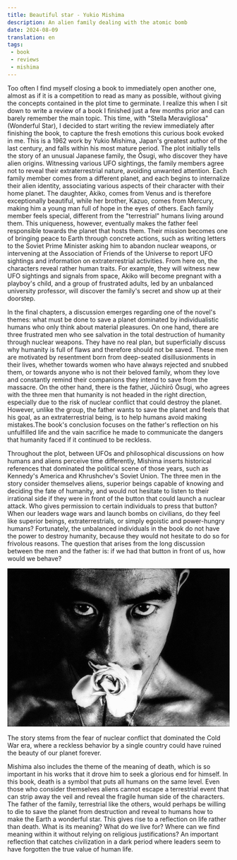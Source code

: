 ```yaml
---
title: Beautiful star - Yukio Mishima
description: An alien family dealing with the atomic bomb
date: 2024-08-09
translation: en
tags:
 - book
 - reviews
 - mishima
---
```


Too often I find myself closing a book to immediately open another one, almost as if it is a competition to read as many as possible, without giving the concepts contained in the plot time to germinate. I realize this when I sit down to write a review of a book I finished just a few months prior and can barely remember the main topic. This time, with "Stella Meravigliosa" (Wonderful Star), I decided to start writing the review immediately after finishing the book, to capture the fresh emotions this curious book evoked in me. This is a 1962 work by Yukio Mishima, Japan's greatest author of the last century, and falls within his most mature period. The plot initially tells the story of an unusual Japanese family, the Ōsugi, who discover they have alien origins. Witnessing various UFO sightings, the family members agree not to reveal their extraterrestrial nature, avoiding unwanted attention. Each family member comes from a different planet, and each begins to internalize their alien identity, associating various aspects of their character with their home planet. The daughter, Akiko, comes from Venus and is therefore exceptionally beautiful, while her brother, Kazuo, comes from Mercury, making him a young man full of hope in the eyes of others. Each family member feels special, different from the "terrestrial" humans living around them. This uniqueness, however, eventually makes the father feel responsible towards the planet that hosts them. Their mission becomes one of bringing peace to Earth through concrete actions, such as writing letters to the Soviet Prime Minister asking him to abandon nuclear weapons, or intervening at the Association of Friends of the Universe to report UFO sightings and information on extraterrestrial activities. From here on, the characters reveal rather human traits. For example, they will witness new UFO sightings and signals from space, Akiko will become pregnant with a playboy's child, and a group of frustrated adults, led by an unbalanced university professor, will discover the family's secret and show up at their doorstep.

In the final chapters, a discussion emerges regarding one of the novel's themes: what must be done to save a planet dominated by individualistic humans who only think about material pleasures. On one hand, there are three frustrated men who see salvation in the total destruction of humanity through nuclear weapons. They have no real plan, but superficially discuss why humanity is full of flaws and therefore should not be saved. These men are motivated by resentment born from deep-seated disillusionments in their lives, whether towards women who have always rejected and snubbed them, or towards anyone who is not their beloved family, whom they love and constantly remind their companions they intend to save from the massacre. On the other hand, there is the father, Jūichirō Ōsugi, who agrees with the three men that humanity is not headed in the right direction, especially due to the risk of nuclear conflict that could destroy the planet. However, unlike the group, the father wants to save the planet and feels that his goal, as an extraterrestrial being, is to help humans avoid making mistakes.The book's conclusion focuses on the father's reflection on his unfulfilled life and the vain sacrifice he made to communicate the dangers that humanity faced if it continued to be reckless.

Throughout the plot, between UFOs and philosophical discussions on how humans and aliens perceive time differently, Mishima inserts historical references that dominated the political scene of those years, such as Kennedy's America and Khrushchev's Soviet Union. The three men in the story consider themselves aliens, superior beings capable of knowing and deciding the fate of humanity, and would not hesitate to listen to their irrational side if they were in front of the button that could launch a nuclear attack. Who gives permission to certain individuals to press that button? When our leaders wage wars and launch bombs on civilians, do they feel like superior beings, extraterrestrials, or simply egoistic and power-hungry humans? Fortunately, the unbalanced individuals in the book do not have the power to destroy humanity, because they would not hesitate to do so for frivolous reasons. The question that arises from the long discussion between the men and the father is: if we had that button in front of us, how would we behave?

![Yukio Mishima](/assets/img/mishima_rose.png "Yukio Mishima")

The story stems from the fear of nuclear conflict that dominated the Cold War era, where a reckless behavior by a single country could have ruined the beauty of our planet forever.

Mishima also includes the theme of the meaning of death, which is so important in his works that it drove him to seek a glorious end for himself. In this book, death is a symbol that puts all humans on the same level. Even those who consider themselves aliens cannot escape a terrestrial event that can strip away the veil and reveal the fragile human side of the characters. The father of the family, terrestrial like the others, would perhaps be willing to die to save the planet from destruction and reveal to humans how to make the Earth a wonderful star. This gives rise to a reflection on life rather than death. What is its meaning? What do we live for? Where can we find meaning within it without relying on religious justifications? An important reflection that catches civilization in a dark period where leaders seem to have forgotten the true value of human life.